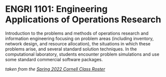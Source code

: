 # ENGRI 1101: Engineering Applications of Operations Research

Introduction to the problems and methods of operations research and information
engineering focusing on problem areas (including inventory, network design, and
resource allocation), the situations in which these problems arise, and several
standard solution techniques. In the computational laboratory, students
encounter problem simulations and use some standard commercial software
packages.

*taken from the [Spring 2022 Cornell Class Roster](https://classes.cornell.edu/browse/roster/SP22/class/ENGRI/1101)*
